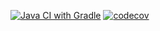 [![Java CI with Gradle](https://github.com/poseidon-fisheries/POSEIDON/actions/workflows/gradle.yml/badge.svg)](https://github.com/poseidon-fisheries/POSEIDON/actions/workflows/gradle.yml)
[![codecov](https://codecov.io/github/nicolaspayette/POSEIDON/branch/SURIMI/graph/badge.svg?token=U1N84R6YDV)](https://codecov.io/github/nicolaspayette/POSEIDON)

